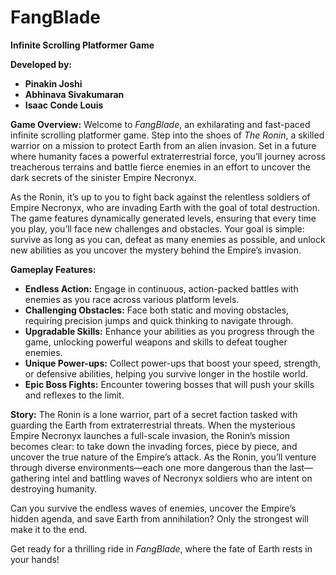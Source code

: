# FangBlade

**Infinite Scrolling Platformer Game**

**Developed by:**

* **Pinakin Joshi**
* **Abhinava Sivakumaran**
* **Isaac Conde Louis**

**Game Overview:**
Welcome to *FangBlade*, an exhilarating and fast-paced infinite scrolling platformer game. Step into the shoes of *The Ronin*, a skilled warrior on a mission to protect Earth from an alien invasion. Set in a future where humanity faces a powerful extraterrestrial force, you’ll journey across treacherous terrains and battle fierce enemies in an effort to uncover the dark secrets of the sinister Empire Necronyx.

As the Ronin, it’s up to you to fight back against the relentless soldiers of Empire Necronyx, who are invading Earth with the goal of total destruction. The game features dynamically generated levels, ensuring that every time you play, you’ll face new challenges and obstacles. Your goal is simple: survive as long as you can, defeat as many enemies as possible, and unlock new abilities as you uncover the mystery behind the Empire’s invasion.

**Gameplay Features:**

* **Endless Action:** Engage in continuous, action-packed battles with enemies as you race across various platform levels.
* **Challenging Obstacles:** Face both static and moving obstacles, requiring precision jumps and quick thinking to navigate through.
* **Upgradable Skills:** Enhance your abilities as you progress through the game, unlocking powerful weapons and skills to defeat tougher enemies.
* **Unique Power-ups:** Collect power-ups that boost your speed, strength, or defensive abilities, helping you survive longer in the hostile world.
* **Epic Boss Fights:** Encounter towering bosses that will push your skills and reflexes to the limit.

**Story:**
The Ronin is a lone warrior, part of a secret faction tasked with guarding the Earth from extraterrestrial threats. When the mysterious Empire Necronyx launches a full-scale invasion, the Ronin’s mission becomes clear: to take down the invading forces, piece by piece, and uncover the true nature of the Empire’s attack. As the Ronin, you’ll venture through diverse environments—each one more dangerous than the last—gathering intel and battling waves of Necronyx soldiers who are intent on destroying humanity.

Can you survive the endless waves of enemies, uncover the Empire’s hidden agenda, and save Earth from annihilation? Only the strongest will make it to the end.

Get ready for a thrilling ride in *FangBlade*, where the fate of Earth rests in your hands!
